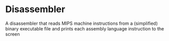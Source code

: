 # Disassembler

A disassembler that reads MIPS machine instructions from a (simplified) binary executable file and prints each assembly language instruction to the screen
